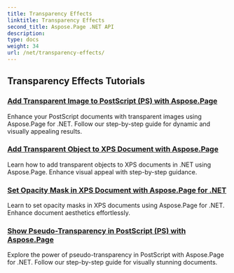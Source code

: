 ```yaml
---
title: Transparency Effects
linktitle: Transparency Effects
second_title: Aspose.Page .NET API
description: 
type: docs
weight: 34
url: /net/transparency-effects/
---
```


## Transparency Effects Tutorials
### [Add Transparent Image to PostScript (PS) with Aspose.Page](./add-transparent-image-to-postscript-ps/)
Enhance your PostScript documents with transparent images using Aspose.Page for .NET. Follow our step-by-step guide for dynamic and visually appealing results.
### [Add Transparent Object to XPS Document with Aspose.Page](./add-transparent-object-to-xps-document/)
Learn how to add transparent objects to XPS documents in .NET using Aspose.Page. Enhance visual appeal with step-by-step guidance.
### [Set Opacity Mask in XPS Document with Aspose.Page for .NET](./set-opacity-mask-in-xps-document/)
Learn to set opacity masks in XPS documents using Aspose.Page for .NET. Enhance document aesthetics effortlessly.
### [Show Pseudo-Transparency in PostScript (PS) with Aspose.Page](./show-pseudo-transparency-in-postscript-ps/)
Explore the power of pseudo-transparency in PostScript with Aspose.Page for .NET. Follow our step-by-step guide for visually stunning documents.